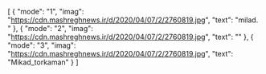 [
  {
    "mode": "1",
    "imag": "https://cdn.mashreghnews.ir/d/2020/04/07/2/2760819.jpg",
    "text": "milad. "
  },
  {
    "mode": "2",
    "imag": "https://cdn.mashreghnews.ir/d/2020/04/07/2/2760819.jpg",
    "text": ""
  },
  {
    "mode": "3",
    "imag": "https://cdn.mashreghnews.ir/d/2020/04/07/2/2760819.jpg",
    "text": "Mikad_torkaman"
  }
]
